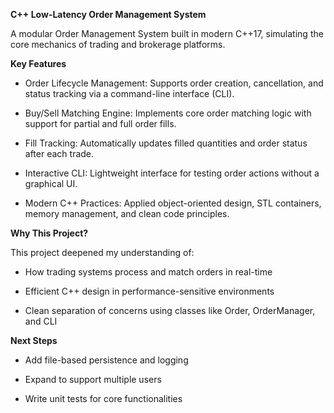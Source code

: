 **C++ Low-Latency Order Management System**

A modular Order Management System built in modern C++17, simulating the core mechanics of trading and brokerage platforms.

**Key Features**

- Order Lifecycle Management: Supports order creation, cancellation, and status tracking via a command-line interface (CLI).

- Buy/Sell Matching Engine: Implements core order matching logic with support for partial and full order fills.

- Fill Tracking: Automatically updates filled quantities and order status after each trade.

- Interactive CLI: Lightweight interface for testing order actions without a graphical UI.

- Modern C++ Practices: Applied object-oriented design, STL containers, memory management, and clean code principles.

 **Why This Project?**

This project deepened my understanding of:

- How trading systems process and match orders in real-time

- Efficient C++ design in performance-sensitive environments

- Clean separation of concerns using classes like Order, OrderManager, and CLI

**Next Steps**

- Add file-based persistence and logging

- Expand to support multiple users

- Write unit tests for core functionalities
